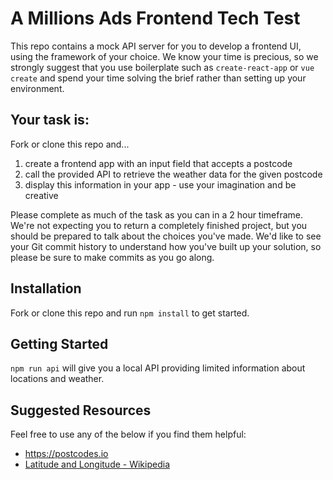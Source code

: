 # A Millions Ads Frontend Tech Test
This repo contains a mock API server for you to develop a frontend UI, using the framework of your choice. We know your time is precious, so we strongly suggest that you use boilerplate such as `create-react-app` or `vue create` and spend your time solving the brief rather than setting up your environment.

## Your task is:
Fork or clone this repo and...
1. create a frontend app with an input field that accepts a postcode
2. call the provided API to retrieve the weather data for the given postcode
3. display this information in your app - use your imagination and be creative

Please complete as much of the task as you can in a 2 hour timeframe. We're not expecting you to return a completely finished project, but you should be prepared to talk about the choices you've made. We'd like to see your Git commit history to understand how you've built up your solution, so please be sure to make commits as you go along.

## Installation
Fork or clone this repo and run `npm install` to get started.

## Getting Started
`npm run api` will give you a local API providing limited information about locations and weather.

## Suggested Resources
Feel free to use any of the below if you find them helpful:
- https://postcodes.io
- [Latitude and Longitude - Wikipedia](https://en.wikipedia.org/wiki/Geographic_coordinate_system#Latitude_and_longitude)